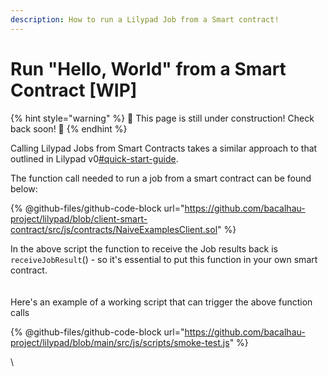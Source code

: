 ```yaml
---
description: How to run a Lilypad Job from a Smart contract!
---
```


# Run "Hello, World" from a Smart Contract \[WIP]

{% hint style="warning" %}
:construction: This page is still under construction! Check back soon! :construction:
{% endhint %}

Calling Lilypad Jobs from Smart Contracts takes a similar approach to that outlined in Lilypad v0[#quick-start-guide](../../lilypad-v0-reference/lilypad-v0-quick-start.md#quick-start-guide "mention").



The function call needed to run a job from a smart contract can be found below:

{% @github-files/github-code-block url="https://github.com/bacalhau-project/lilypad/blob/client-smart-contract/src/js/contracts/NaiveExamplesClient.sol" %}

In the above script the function to receive the Job results back is `receiveJobResult`() - so it's essential to put this function in your own smart contract.\
\
\
Here's an example of a working script that can trigger the above function calls&#x20;

{% @github-files/github-code-block url="https://github.com/bacalhau-project/lilypad/blob/main/src/js/scripts/smoke-test.js" %}

\


